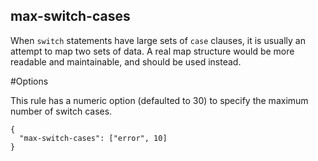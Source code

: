 ## max-switch-cases

When `switch` statements have large sets of `case` clauses, it is usually an attempt to map two sets of data. A real map structure would be more readable and maintainable, and should be used instead.

#Options

This rule has a numeric option (defaulted to 30) to specify the maximum number of switch cases.

```
{
  "max-switch-cases": ["error", 10]
}
```
